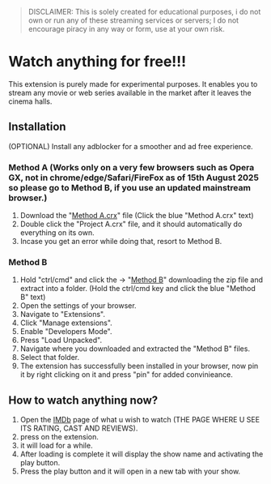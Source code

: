 > DISCLAIMER: This is solely created for educational purposes, i do not own or run any of these streaming services or servers; I do not encourage piracy in any way or form, use at your own risk.

# Watch anything for free!!!
This extension is purely made for experimental purposes. It enables you to stream any movie or web series available in the market after it leaves the cinema halls.


## Installation
(OPTIONAL) Install any adblocker for a smoother and ad free experience.

  ### Method A (Works only on a very few browsers such as Opera GX, not in chrome/edge/Safari/FireFox as of 15th August 2025 so please go to Method B, if you use an updated mainstream browser.)
  1. Download the "[Method A.crx](https://raw.githubusercontent.com/aLDERlAKE-evo/MexicanInAmericaWithoutPapers/refs/heads/main/Method%20A/Project%20A.crx)" file (Click the blue "Method A.crx" text)
  2. Double click the "Project A.crx" file, and it should automatically do everything on its own.
  3. Incase you get an error while doing that, resort to Method B.
  
  ### Method B
  1. Hold "ctrl/cmd" and click the -> "[Method B](https://codeload.github.com/aLDERlAKE-evo/MexicanWithoutPapers/zip/refs/heads/main)" downloading the zip file and extract into a folder. (Hold the ctrl/cmd key and click the blue "Method B" text)
  2. Open the settings of your browser.
  3. Navigate to "Extensions".
  4. Click "Manage extensions".
  5. Enable "Developers Mode".
  6. Press "Load Unpacked".
  7. Navigate where you downloaded and extracted the "Method B" files.
  8. Select that folder.
  9. The extension has successfully been installed in your browser, now pin it by right clicking on it and press "pin" for added convinieance.

## How to watch anything now?
1. Open the [IMDb](https://www.imdb.com/) page of what u wish to watch (THE PAGE WHERE U SEE ITS RATING, CAST AND REVIEWS).
2. press on the extension.
3. it will load for a while.
4. After loading is complete it will display the show name and activating the play button.
5. Press the play button and it will open in a new tab with your show.



